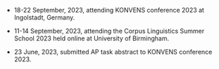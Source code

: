 

  






- 18-22 September, 2023, attending KONVENS conference 2023 at Ingolstadt, Germany.

- 11-14 September, 2023, attending the Corpus Linguistics Summer School 2023 held online at University of Birmingham.

- 23 June, 2023, submitted AP task abstract to KONVENS conference 2023.
